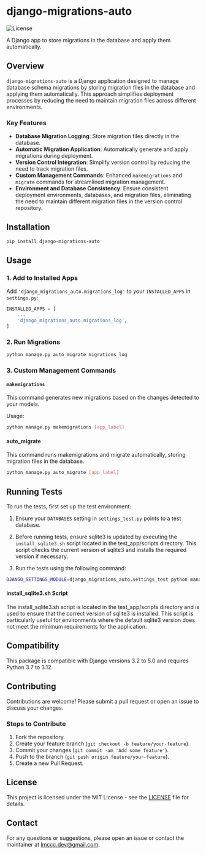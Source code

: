 # django-migrations-auto

![License](https://img.shields.io/badge/license-MIT-green)


A Django app to store migrations in the database and apply them automatically.

## Overview

`django-migrations-auto` is a Django application designed to manage database schema migrations by storing migration files in the database and applying them automatically. This approach simplifies deployment processes by reducing the need to maintain migration files across different environments.

### Key Features

- **Database Migration Logging**: Store migration files directly in the database.
- **Automatic Migration Application**: Automatically generate and apply migrations during deployment.
- **Version Control Integration**: Simplify version control by reducing the need to track migration files.
- **Custom Management Commands**: Enhanced `makemigrations` and `migrate` commands for streamlined migration management.
- **Environment and Database Consistency**: Ensure consistent deployment environments, databases, and migration files, eliminating the need to maintain different migration files in the version control repository.

## Installation

```bash
pip install django-migrations-auto
```


## Usage

### 1. Add to Installed Apps

Add `'django_migrations_auto.migrations_log'` to your `INSTALLED_APPS` in `settings.py`:

```python
INSTALLED_APPS = [
    ...
    'django_migrations_auto.migrations_log',
]
```

### 2. Run Migrations
```bash 
python manage.py auto_migrate migrations_log
```
### 3. Custom Management Commands

#### `makemigrations`

This command generates new migrations based on the changes detected to your models.

Usage:

```bash
python manage.py makemigrations [app_label]
```
#### auto_migrate
This command runs makemigrations and migrate automatically, storing migration files in the database.
```bash 
python manage.py auto_migrate [app_label]
```

## Running Tests

To run the tests, first set up the test environment:

1. Ensure your `DATABASES` setting in `settings_test.py` points to a test database.

2.	Before running tests, ensure sqlite3 is updated by executing the `install_sqlite3.sh` script located in the test_app/scripts directory. This script checks the current version of sqlite3 and installs the required version if necessary.
3.	Run the tests using the following command:
```bash
DJANGO_SETTINGS_MODULE=django_migrations_auto.settings_test python manage.py test django_migrations_auto.tests
```
#### install_sqlite3.sh Script

The install_sqlite3.sh script is located in the test_app/scripts directory and is used to ensure that the correct version of sqlite3 is installed. This script is particularly useful for environments where the default sqlite3 version does not meet the minimum requirements for the application.

## Compatibility

This package is compatible with Django versions 3.2 to 5.0 and requires Python 3.7 to 3.12.

## Contributing

Contributions are welcome! Please submit a pull request or open an issue to discuss your changes.

### Steps to Contribute

1. Fork the repository.
2. Create your feature branch (`git checkout -b feature/your-feature`).
3. Commit your changes (`git commit -am 'Add some feature'`).
4. Push to the branch (`git push origin feature/your-feature`).
5. Create a new Pull Request.

## License

This project is licensed under the MIT License - see the [LICENSE](LICENSE) file for details.

## Contact

For any questions or suggestions, please open an issue or contact the maintainer at lmccc.dev@gmail.com.



